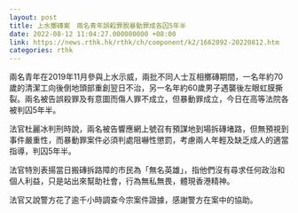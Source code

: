 ```yaml
---
layout: post
title: 上水擲磚案　兩名青年誤殺罪脫暴動罪成各囚5年半
date: 2022-08-12 11:04:27.000000000 +08:00
link: https://news.rthk.hk/rthk/ch/component/k2/1662092-20220812.htm
categories: rthk
---
```


兩名青年在2019年11月參與上水示威，兩批不同人士互相擲磚期間，一名年約70歲的清潔工向後倒地頭部重創翌日不治，另一名年約60歲男子遇襲後左眼虹膜撕裂。兩名被告誤殺罪及有意圖而傷人罪不成立，但暴動罪成立，今日在高等法院各被判囚5年半。

法官杜麗冰判刑時說，兩名被告響應網上號召有預謀地到場拆磚堵路，但無預視到事件嚴重性，而暴動罪案件必須判處阻嚇性懲罰，考慮兩人年輕及缺乏成人的適當指導，判囚5年半。

法官特別表揚當日搬磚拆路障的市民為「無名英雄」，指他們沒有尋求任何政治和個人利益，只是站出來幫助社會，行為無私無畏，體現香港精神。

法官又說警方花了逾千小時調查今宗案件證據，感謝警方在案中的協助。
